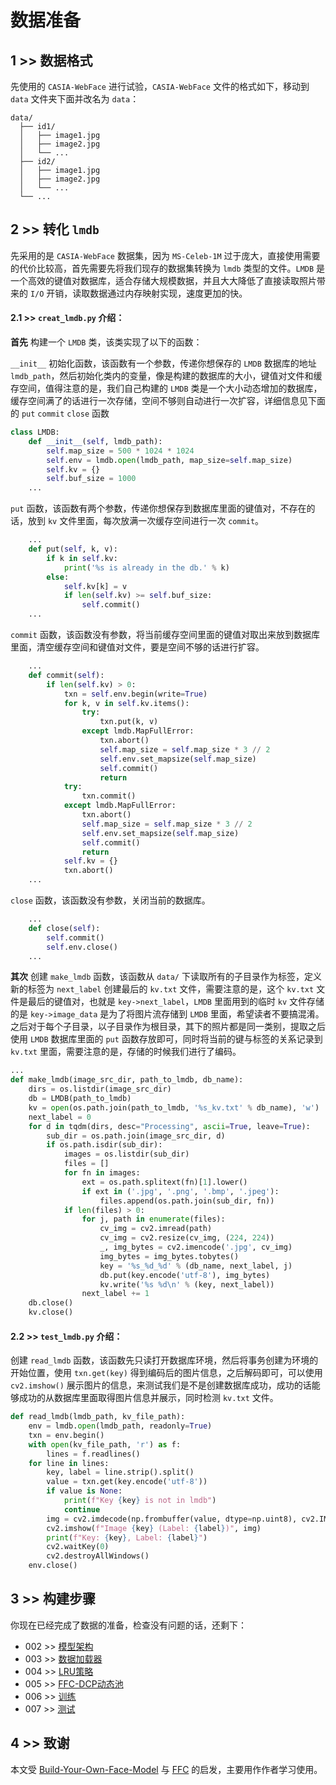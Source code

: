 # 数据准备

## 1 >> 数据格式

先使用的 `CASIA-WebFace` 进行试验，`CASIA-WebFace` 文件的格式如下，移动到 `data` 文件夹下面并改名为 `data`：

```
data/
  ├── id1/
  │   ├── image1.jpg
  │   ├── image2.jpg
  │   └── ...
  ├── id2/
  │   ├── image1.jpg
  │   ├── image2.jpg
  │   └── ...
  └── ...
```

## 2 >> 转化 `lmdb`

先采用的是 `CASIA-WebFace` 数据集，因为 `MS-Celeb-1M` 过于庞大，直接使用需要的代价比较高，首先需要先将我们现存的数据集转换为 `lmdb` 类型的文件。`LMDB` 是一个高效的键值对数据库，适合存储大规模数据，并且大大降低了直接读取照片带来的 `I/O` 开销，读取数据通过内存映射实现，速度更加的快。

#### 2.1 >> `creat_lmdb.py` 介绍：

**首先** 构建一个 `LMDB` 类，该类实现了以下的函数：

`__init__` 初始化函数，该函数有一个参数，传递你想保存的 `LMDB` 数据库的地址 `lmdb_path`，然后初始化类内的变量，像是构建的数据库的大小，键值对文件和缓存空间，值得注意的是，我们自己构建的 `LMDB` 类是一个大小动态增加的数据库，缓存空间满了的话进行一次存储，空间不够则自动进行一次扩容，详细信息见下面的 `put` `commit` `close` 函数

```python
class LMDB:
    def __init__(self, lmdb_path):
        self.map_size = 500 * 1024 * 1024
        self.env = lmdb.open(lmdb_path, map_size=self.map_size)
        self.kv = {}
        self.buf_size = 1000
    ...
```

`put` 函数，该函数有两个参数，传递你想保存到数据库里面的键值对，不存在的话，放到 `kv` 文件里面，每次放满一次缓存空间进行一次 `commit`。

```python
    ...
    def put(self, k, v):
        if k in self.kv:
            print('%s is already in the db.' % k)
        else:
            self.kv[k] = v
            if len(self.kv) >= self.buf_size:
                self.commit()
    ...
```

`commit` 函数，该函数没有参数，将当前缓存空间里面的键值对取出来放到数据库里面，清空缓存空间和键值对文件，要是空间不够的话进行扩容。

```python
    ...
    def commit(self):
        if len(self.kv) > 0:
            txn = self.env.begin(write=True)
            for k, v in self.kv.items():
                try:
                    txn.put(k, v)
                except lmdb.MapFullError:
                    txn.abort()
                    self.map_size = self.map_size * 3 // 2
                    self.env.set_mapsize(self.map_size)
                    self.commit()
                    return
            try:
                txn.commit()
            except lmdb.MapFullError:
                txn.abort()
                self.map_size = self.map_size * 3 // 2
                self.env.set_mapsize(self.map_size)
                self.commit()
                return
            self.kv = {}
            txn.abort()
    ...
```

`close` 函数，该函数没有参数，关闭当前的数据库。

```python
    ...
    def close(self):
        self.commit()
        self.env.close()
    ...
```

**其次** 创建 `make_lmdb` 函数，该函数从 `data/` 下读取所有的子目录作为标签，定义新的标签为 `next_label` 创建最后的 `kv.txt` 文件，需要注意的是，这个 `kv.txt` 文件是最后的键值对，也就是 `key->next_label`，`LMDB` 里面用到的临时 `kv` 文件存储的是 `key->image_data` 是为了将图片流存储到 `LMDB` 里面，希望读者不要搞混淆。之后对于每个子目录，以子目录作为根目录，其下的照片都是同一类别，提取之后使用 `LMDB` 数据库里面的 `put` 函数存放即可，同时将当前的键与标签的关系记录到 `kv.txt` 里面，需要注意的是，存储的时候我们进行了编码。

```python
...
def make_lmdb(image_src_dir, path_to_lmdb, db_name):
    dirs = os.listdir(image_src_dir)
    db = LMDB(path_to_lmdb)
    kv = open(os.path.join(path_to_lmdb, '%s_kv.txt' % db_name), 'w')
    next_label = 0
    for d in tqdm(dirs, desc="Processing", ascii=True, leave=True):
        sub_dir = os.path.join(image_src_dir, d)
        if os.path.isdir(sub_dir):
            images = os.listdir(sub_dir)
            files = []
            for fn in images:
                ext = os.path.splitext(fn)[1].lower()
                if ext in ('.jpg', '.png', '.bmp', '.jpeg'):
                    files.append(os.path.join(sub_dir, fn))
            if len(files) > 0:
                for j, path in enumerate(files):
                    cv_img = cv2.imread(path)
                    cv_img = cv2.resize(cv_img, (224, 224))
                    _, img_bytes = cv2.imencode('.jpg', cv_img)
                    img_bytes = img_bytes.tobytes()
                    key = '%s_%d_%d' % (db_name, next_label, j)
                    db.put(key.encode('utf-8'), img_bytes)
                    kv.write('%s %d\n' % (key, next_label))
                next_label += 1
    db.close()
    kv.close()
```
#### 2.2 >> `test_lmdb.py` 介绍：

创建 `read_lmdb` 函数，该函数先只读打开数据库环境，然后将事务创建为环境的开始位置，使用 `txn.get(key)` 得到编码后的图片信息，之后解码即可，可以使用 `cv2.imshow()` 展示图片的信息，来测试我们是不是创建数据库成功，成功的话能够成功的从数据库里面取得图片信息并展示，同时检测 `kv.txt` 文件。

```python
def read_lmdb(lmdb_path, kv_file_path):
    env = lmdb.open(lmdb_path, readonly=True)
    txn = env.begin()
    with open(kv_file_path, 'r') as f:
        lines = f.readlines()
    for line in lines:
        key, label = line.strip().split()
        value = txn.get(key.encode('utf-8'))
        if value is None:
            print(f"Key {key} is not in lmdb")
            continue
        img = cv2.imdecode(np.frombuffer(value, dtype=np.uint8), cv2.IMREAD_COLOR)
        cv2.imshow(f"Image {key} (Label: {label})", img)
        print(f"Key: {key}, Label: {label}")
        cv2.waitKey(0)
        cv2.destroyAllWindows()
    env.close()
```

## 3 >> 构建步骤

你现在已经完成了数据的准备，检查没有问题的话，还剩下：

- 002 >> [模型架构](https://github.com/sqnkkang/Very-Large-Scale-Face-Recognition/blob/master/recognition/model.md)
- 003 >> [数据加载器](https://github.com/sqnkkang/Very-Large-Scale-Face-Recognition/blob/master/recognition/dataloader.md)
- 004 >> [LRU策略](https://github.com/sqnkkang/Very-Large-Scale-Face-Recognition/blob/master/recognition/lru.md)
- 005 >> [FFC-DCP动态池](https://github.com/sqnkkang/Very-Large-Scale-Face-Recognition/blob/master/recognition/ffc_dcp.md)
- 006 >> [训练](https://github.com/sqnkkang/Very-Large-Scale-Face-Recognition/blob/master/recognition/train.md)
- 007 >> [测试](https://github.com/sqnkkang/Very-Large-Scale-Face-Recognition/blob/master/recognition/test.md)

## 4 >> 致谢

本文受 [Build-Your-Own-Face-Model](https://github.com/siriusdemon/Build-Your-Own-Face-Model/) 与 [FFC](https://github.com/tiandunx/FFC/) 的启发，主要用作作者学习使用。
